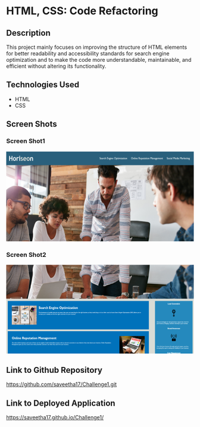 # HTML, CSS: Code Refactoring

## Description
This project mainly focuses on improving the structure of HTML elements for better readability and accessibility standards for search engine optimization and to make the code more understandable, maintainable, and efficient without altering its functionality.

## Technologies Used

 * HTML
 * CSS

## Screen Shots

### Screen Shot1
![ScreenShot](./assets/ScreenShots/screenshot1.png)

### Screen Shot2
![ScreenShot](./assets/ScreenShots/screenshot2.png)


## Link to Github Repository

https://github.com/saveetha17/Challenge1.git

## Link to Deployed Application

https://saveetha17.github.io/Challenge1/





